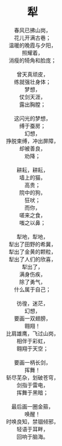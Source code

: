 <div style="text-align: center">
<h1>犁</h1>

春风已拂山岗，\
花儿开满古巷；\
温暖的晚霞与夕阳，\
照耀着，\
消瘦的犄角和脸庞；\
\
曾天真顽皮，\
练就强壮身体；\
梦想，\
仗剑天涯，\
露出胸膛；\
\
这闪光的梦想，\
缚于蚕房；\
幻想，\
挣脱束缚，冲出屏障，\
却被善良，\
劝降；\
\
耕耘，耕耘，\
墙上的猫，\
高贵；\
院中的狗，\
狂吠；\
而你，\
嗟来之食，\
嗤之以鼻；\
\
犁地，犁地，\
犁出了田野的希冀，\
犁出了金黄的颗粒，\
犁出了人们的欣喜，\
犁出了，\
满身伤疾，\
除了勇气，\
什么属于自己；\
\
彷徨，迷茫，\
幻想，\
要画一双翅膀，\
翱翔！\
比肩雄鹰，飞过山岗，\
相伴于彩虹，\
翱翔于天空；\
\
要画一柄长剑，\
挥舞！\
斩尽芜杂，划破苍穹，\
剑指于雷电，\
挥舞于黑暗；\
\
最后画一圈金箍，\
唤醒！\
时唤良知，禁锢倾邪，\
轻语于耳畔，\
回响于脑海。
</div>


